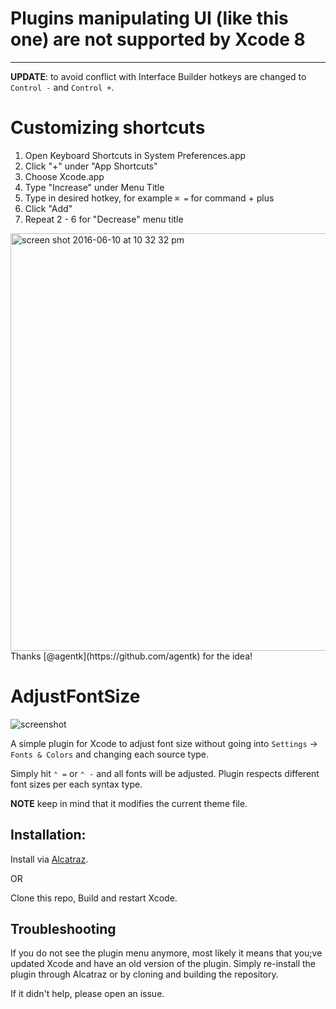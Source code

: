 # Plugins manipulating UI (like this one) are not supported by Xcode 8

---

**UPDATE**: to avoid conflict with Interface Builder hotkeys are changed to `Control -` and `Control +`.

# Customizing shortcuts

1. Open Keyboard Shortcuts in System Preferences.app
2. Click "+" under "App Shortcuts"
3. Choose Xcode.app
4. Type "Increase" under Menu Title
5. Type in desired hotkey, for example `⌘ =` for command + plus
6. Click "Add"
7. Repeat 2 - 6 for "Decrease" menu title

<img width="668" alt="screen shot 2016-06-10 at 10 32 32 pm" src="https://cloud.githubusercontent.com/assets/117041/15964393/ade650ee-2f5b-11e6-9bf4-87a1ebe8ddcf.png">
Thanks [@agentk](https://github.com/agentk) for the idea!


# AdjustFontSize

![screenshot](https://raw.github.com/zats/AdjustFontSize-Xcode-Plugin/master/README/xcode.png)

A simple plugin for Xcode to adjust font size without going into `Settings` → `Fonts & Colors` and changing each source type.

Simply hit `⌃ =` or `⌃ -` and all fonts will be adjusted. Plugin respects different font sizes per each syntax type.

**NOTE** keep in mind that it modifies the current theme file.

## Installation:

Install via [Alcatraz](https://github.com/alcatraz/Alcatraz).

OR

Clone this repo, Build and restart Xcode.

## Troubleshooting

If you do not see the plugin menu anymore, most likely it means that you;ve updated Xcode and have an old version of the plugin. Simply re-install the plugin through Alcatraz or by cloning and building the repository.

If it didn't help, please open an issue.
